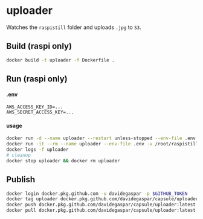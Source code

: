 # uploader

Watches the `raspistill` folder and uploads `.jpg` to `S3`.

## Build (raspi only)

```sh
docker build -t uploader -f Dockerfile .
```

## Run (raspi only)

#### .env

```
AWS_ACCESS_KEY_ID=...
AWS_SECRET_ACCESS_KEY=...
```

#### usage

```sh
docker run -d --name uploader --restart unless-stopped --env-file .env -v /root/raspistill/:/app uploader
docker run -it --rm --name uploader --env-file .env -v /root/raspistill/:/app uploader /bin/sh
docker logs -f uploader
# cleanup
docker stop uploader && docker rm uploader
```

## Publish
```sh
docker login docker.pkg.github.com -u davidegaspar -p $GITHUB_TOKEN
docker tag uploader docker.pkg.github.com/davidegaspar/capsule/uploader:latest
docker push docker.pkg.github.com/davidegaspar/capsule/uploader:latest
docker pull docker.pkg.github.com/davidegaspar/capsule/uploader:latest
```
